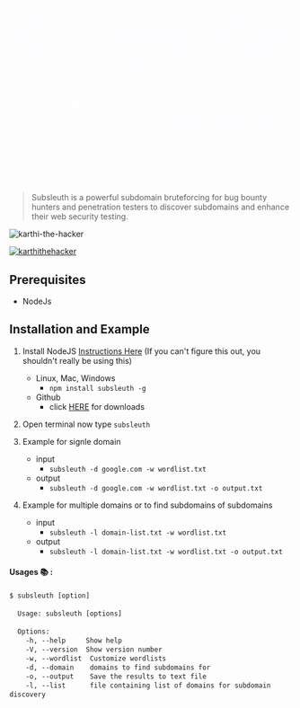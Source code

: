 <p align="center">
<img src="https://github.com/karthi-the-hacker/subsleuth/raw/main/images/logo.gif" ><br>

</p>

> Subsleuth is a powerful subdomain bruteforcing for bug bounty hunters and penetration testers to discover subdomains and enhance their web security testing.

<p align="left"> <img src="https://komarev.com/ghpvc/?username=karthi-the-hacker&label=Profile%20views&color=0e75b6&style=flat" alt="karthi-the-hacker" /> </p>
<p align="left"> <a href="https://twitter.com/karthithehacker" target="blank"><img src="https://img.shields.io/twitter/follow/karthithehacker?logo=twitter&style=for-the-badge" alt="karthithehacker" /></a> </p>

## Prerequisites

- NodeJs

## Installation and Example

1. Install NodeJS [Instructions Here](https://nodejs.org/en/download/package-manager/) (If you can't figure this out, you shouldn't really be using this)

   - Linux, Mac, Windows
     - `npm install subsleuth -g`
   - Github
     - click [HERE](https://github.com/karthi-the-hacker/subsleuth.git) for downloads

2. Open terminal now type `subsleuth`

3. Example for signle domain
   - input
     - `subsleuth -d google.com -w wordlist.txt`
   - output
     - `subsleuth -d google.com -w wordlist.txt -o output.txt`

4. Example for multiple domains or to find subdomains of subdomains
   - input
     - `subsleuth -l domain-list.txt -w wordlist.txt`
   - output
     - `subsleuth -l domain-list.txt -w wordlist.txt -o output.txt`

#### Usages 📚 :

    $ subsleuth [option]

      Usage: subsleuth [options]

      Options:
        -h, --help     Show help
        -V, --version  Show version number
        -w, --wordlist  Customize wordlists
        -d, --domain    domains to find subdomains for 
        -o, --output    Save the results to text file
        -l, --list      file containing list of domains for subdomain discovery
